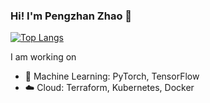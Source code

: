 ### Hi! I'm Pengzhan Zhao 👋

[![Top Langs](https://github-readme-stats.vercel.app/api/top-langs/?username=borontion&layout=compact)](https://github.com/anuraghazra/github-readme-stats)

I am working on

- 🤖 Machine Learning: PyTorch, TensorFlow
- ☁️ Cloud: Terraform, Kubernetes, Docker
